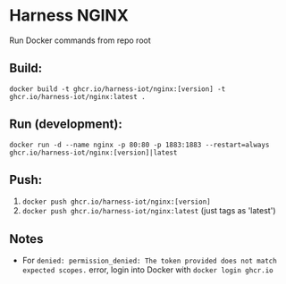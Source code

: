 # Harness NGINX

Run Docker commands from repo root

## Build:

`docker build -t ghcr.io/harness-iot/nginx:[version] -t ghcr.io/harness-iot/nginx:latest .`

## Run (development):

`docker run -d --name nginx -p 80:80 -p 1883:1883 --restart=always ghcr.io/harness-iot/nginx:[version]|latest`

## Push:

1. `docker push ghcr.io/harness-iot/nginx:[version]`
2. `docker push ghcr.io/harness-iot/nginx:latest` (just tags as 'latest')

## Notes

- For `denied: permission_denied: The token provided does not match expected scopes.` error, login into Docker with `docker login ghcr.io`
